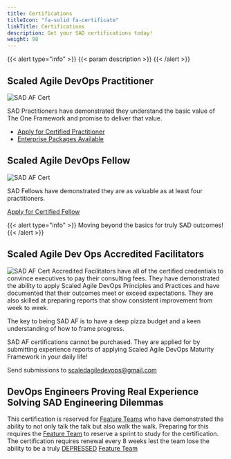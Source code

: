 ```yaml
---
title: Certifications
titleIcon: "fa-solid fa-certificate"
linkTitle: Certifications
description: Get your SAD certifications today!
weight: 98
---
```


{{< alert type="info" >}}
{{< param description >}}
{{< /alert >}}

## Scaled Agile DevOps Practitioner

![SAD AF Cert](/images/sad-certified-sm.png)

SAD Practitioners have demonstrated they understand the basic value of The One Framework and promise to deliver that value.

- [Apply for Certified Practitioner](https://www.buymeacoffee.com/sadmf/e/47597)
- [Enterprise Packages Available](https://www.buymeacoffee.com/sadmf/e/47599)

## Scaled Agile DevOps Fellow

![SAD AF Cert](/images/sad-fellow-sm.png)

SAD Fellows have demonstrated they are as valuable as at least four practitioners.

[Apply for Certified Fellow](https://www.buymeacoffee.com/sadmf/e/47598)

{{< alert type="info" >}}
Moving beyond the basics for truly SAD outcomes!
{{< /alert >}}

## Scaled Agile Dev Ops Accredited Facilitators

![SAD AF Cert](/images/sad-af-sm.png) Accredited Facilitators have all of the certified credentials to convince executives to pay their consulting fees. They have demonstrated the ability to apply Scaled Agile DevOps Principles and Practices and have documented that their outcomes meet or exceed expectations. They are also skilled at preparing reports that show consistent improvement from week to week.

The key to being SAD AF is to have a deep pizza budget and a keen understanding of how to frame progress.

SAD AF certifications cannot be purchased. They are applied for by submitting experience reports of applying Scaled Agile DevOps Maturity Framework in your daily life!

Send submissions to <scaledagiledevops@gmail.com>

## DevOps Engineers Proving Real Experience Solving SAD Engineering Dilemmas

This certification is reserved for [Feature Teams](/roles/#feature-team-ft) who have demonstrated the ability to not only talk the talk but also walk the walk. Preparing for this requires the [Feature Team](/roles/#feature-team-ft) to reserve a sprint to study for the certification. The certification requires renewal every 8 weeks lest the team lose the ability to be a truly [DEPRESSED](#devops-engineers-proving-real-experience-solving-sad-engineering-dilemmas) [Feature Team](/roles/#feature-team-ft)
